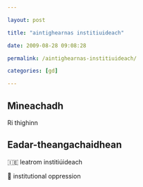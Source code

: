 ```yaml
---

layout: post

title: "aintighearnas institiuideach"

date: 2009-08-28 09:08:28

permalink: /aintighearnas-institiuideach/

categories: [gd]

---
```


## Mìneachadh

Ri thighinn

## Eadar-theangachaidhean

&#x1f1ee;&#x1f1ea; leatrom institiúideach

&#x1f3f4;&#xe0067;&#xe0062;&#xe0065;&#xe006e;&#xe0067;&#xe007f; institutional oppression